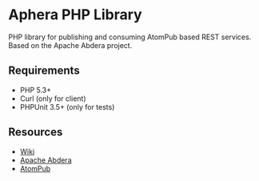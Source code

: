 # Aphera PHP Library

PHP library for publishing and consuming AtomPub based REST services. Based on
the Apache Abdera project.

## Requirements

* PHP 5.3+
* Curl (only for client)
* PHPUnit 3.5+ (only for tests)

## Resources

* [Wiki](http://github.com/martinvium/aphera/wiki/)
* [Apache Abdera](http://abdera.apache.org/)
* [AtomPub](http://www.atomenabled.org/)